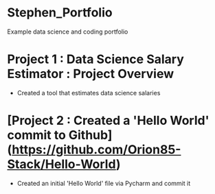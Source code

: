 # Stephen_Portfolio
Example data science and coding portfolio

# Project 1 : Data Science Salary Estimator : Project Overview
- Created a tool that estimates data science salaries 

# [Project 2 : Created a 'Hello World' commit to Github] (https://github.com/Orion85-Stack/Hello-World)
- Created an initial 'Hello World' file via Pycharm and commit it
